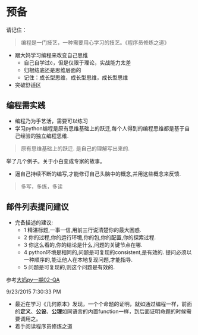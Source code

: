 # 预备 #

请记住：

> 编程是一门技艺，一种需要用心学习的技艺。《程序员修炼之道》

- 跟大妈学习编程来改变自己思维
	- 自己自学过c，但是仅限于理论，实战能力太差
	- 归根结底还是思维层面的
	- 记住：成长型思维，成长型思维，成长型思维
- 突破舒适区

## 编程需实践 ##

- 编程乃为手艺活，需要可以练习
- 学习python编程是原有思维基础上的跃迁,每个人得到的编程思维都是基于自己经验的独立编程思维. 

> 原有思维基础上的跃迁. 是自己的理解写出来的.

举了几个例子。关于小白变成专家的故事。

- 逼自己持续不断的编写,才能修订自己头脑中的概念,并用这些概念来反馈. 

> 多写，多练，多读

## 邮件列表提问建议 ##

- 完备描述的建议:
	- 1 精湛标题,一事一信,用前三行说清楚你的最大困惑.
	- 2 你的过程,你的运行环境,你的包,你的配置,你的探索过程.
	- 3 你这么看的,你的结论是什么,问题的关键节点在哪.
	- 4 python环境是相同的,问题是可复现的consistent,是有效的. 提问必须以一种顺序的,能让他人在本地复现问题,才能指导.
	- 5 问题是可复现的,则这个问题是有效的.

参考[大妈py一期02-QA](http://wiki.zoomquiet.io/omooc/week2QA)

9/23/2015 7:30:33 PM 

- 最近在学习《几何原本》发现，一个个命题的证明，就如通过编程一样，前面的**定义**、**公设**、**公理**如同语言的内置function一样，到后面证明命题的时候需要调用之。
- 着手阅读程序员修炼之道

